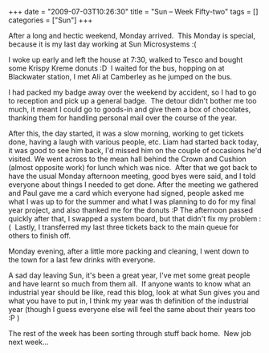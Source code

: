 +++
date = "2009-07-03T10:26:30"
title = "Sun – Week Fifty-two"
tags = []
categories = ["Sun"]
+++

After a long and hectic weekend, Monday arrived.  This Monday is special, because it is my last day working at Sun Microsystems :(

I woke up early and left the house at 7:30, walked to Tesco and bought some Krispy Kreme donuts :D  I waited for the bus, hopping on at Blackwater station, I met Ali at Camberley as he jumped on the bus.

I had packed my badge away over the weekend by accident, so I had to go to reception and pick up a general badge.  The detour didn't bother me too much, it meant I could go to goods-in and give them a box of chocolates, thanking them for handling personal mail over the course of the year.

After this, the day started, it was a slow morning, working to get tickets done, having a laugh with various people, etc.
Liam had started back today, it was good to see him back, I'd missed him on the couple of occasions he'd visited.
We went across to the mean hall behind the Crown and Cushion (almost opposite work) for lunch which was nice.  After that we got back to have the usual Monday afternoon meeting, good byes were said, and I told everyone about things I needed to get done.
After the meeting we gathered and Paul gave me a card which everyone had signed, people asked me what I was up to for the summer and what I was planning to do for my final year project, and also thanked me for the donuts :P
The afternoon passed quickly after that, I swapped a system board, but that didn't fix my problem :(  Lastly, I transferred my last three tickets back to the main queue for others to finish off.

Monday evening, after a little more packing and cleaning, I went down to the town for a last few drinks with everyone.

A sad day leaving Sun, it's been a great year, I've met some great people and have learnt so much from them all.  If anyone wants to know what an industrial year should be like, read this blog, look at what Sun gives you and what you have to put in, I think my year was th definition of the industrial year (though I guess everyone else will feel the same about their years too :P )

The rest of the week has been sorting through stuff back home.  New job next week...
